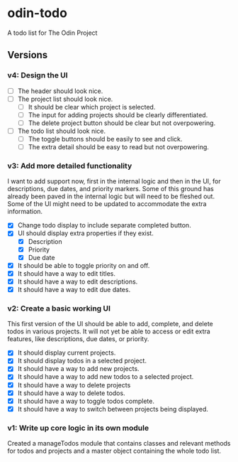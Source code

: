 # odin-todo
A todo list for The Odin Project

## Versions

### v4: Design the UI

- [ ] The header should look nice.
- [ ] The project list should look nice.
  - [ ] It should be clear which project is selected.
  - [ ] The input for adding projects should be clearly differentiated.
  - [ ] The delete project button should be clear but not overpowering.
- [ ] The todo list should look nice.
  - [ ] The toggle buttons should be easily to see and click.
  - [ ] The extra detail should be easy to read but not overpowering.

### v3: Add more detailed functionality

I want to add support now, first in the internal logic and then in the UI, for descriptions, due dates, and priority markers. Some of this ground has already been paved in the internal logic but will need to be fleshed out. Some of the UI might need to be updated to accommodate the extra information.

- [X] Change todo display to include separate completed button.
- [X] UI should display extra properties if they exist.
  - [X] Description
  - [X] Priority
  - [X] Due date
- [X] It should be able to toggle priority on and off.
- [X] It should have a way to edit titles.
- [X] It should have a way to edit descriptions.
- [X] It should have a way to edit due dates.

### v2: Create a basic working UI

This first version of the UI should be able to add, complete, and delete todos in various projects. It will not yet be able to access or edit extra features, like descriptions, due dates, or priority.

- [X] It should display current projects.
- [X] It should display todos in a selected project.
- [X] It should have a way to add new projects.
- [X] It should have a way to add new todos to a selected project.
- [X] It should have a way to delete projects
- [X] It should have a way to delete todos.
- [X] It should have a way to toggle todos complete.
- [X] It should have a way to switch between projects being displayed.

### v1: Write up core logic in its own module

Created a manageTodos module that contains classes and relevant methods for todos and projects and a master object containing the whole todo list. 